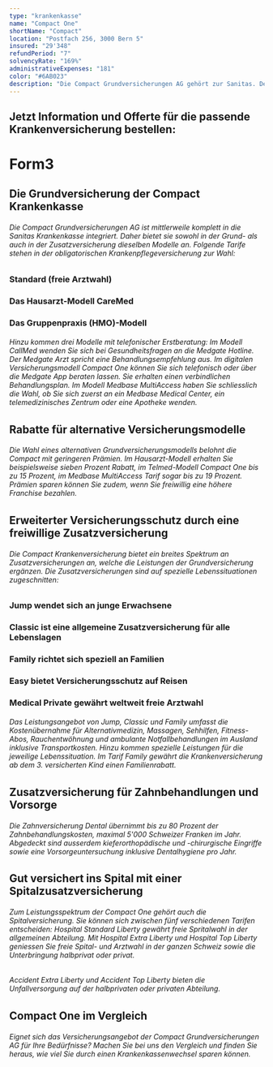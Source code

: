 ```yaml
---
type: "krankenkasse"
name: "Compact One"
shortName: "Compact"
location: "Postfach 256, 3000 Bern 5"
insured: "29'348"
refundPeriod: "7"
solvencyRate: "169%"
administrativeExpenses: "181"
color: "#6AB023"
description: "Die Compact Grundversicherungen AG gehört zur Sanitas. Der Hauptsitz des Versicherungsunternehmes befindet sich in Zürich, dem Bundesamt für Gesundheit zufolge haben rund 43'000 Personen eine Versicherung bei der Krankenkasse abgeschlossen. Neben Modellen der obligatorischen Grundversicherung bietet die Compact auch diverse Zusatzversicherungen an."
---
```


## Jetzt Information und Offerte für die passende Krankenversicherung bestellen:

# Form3

## Die Grundversicherung der Compact Krankenkasse

###### Die Compact Grundversicherungen AG ist mittlerweile komplett in die Sanitas Krankenkasse integriert. Daher bietet sie sowohl in der Grund- als auch in der Zusatzversicherung dieselben Modelle an. Folgende Tarife stehen in der obligatorischen Krankenpflegeversicherung zur Wahl:

### Standard (freie Arztwahl)

### Das Hausarzt-Modell CareMed

### Das Gruppenpraxis (HMO)-Modell

###### Hinzu kommen drei Modelle mit telefonischer Erstberatung: Im Modell CallMed wenden Sie sich bei Gesundheitsfragen an die Medgate Hotline. Der Medgate Arzt spricht eine Behandlungsempfehlung aus. Im digitalen Versicherungsmodell Compact One können Sie sich telefonisch oder über die Medgate App beraten lassen. Sie erhalten einen verbindlichen Behandlungsplan. Im Modell Medbase MultiAccess haben Sie schliesslich die Wahl, ob Sie sich zuerst an ein Medbase Medical Center, ein telemedizinisches Zentrum oder eine Apotheke wenden.

## Rabatte für alternative Versicherungsmodelle

###### Die Wahl eines alternativen Grundversicherungsmodells belohnt die Compact mit geringeren Prämien. Im Hausarzt-Modell erhalten Sie beispielsweise sieben Prozent Rabatt, im Telmed-Modell Compact One bis zu 15 Prozent, im Medbase MultiAccess Tarif sogar bis zu 19 Prozent. Prämien sparen können Sie zudem, wenn Sie freiwillig eine höhere Franchise bezahlen.

## Erweiterter Versicherungsschutz durch eine freiwillige Zusatzversicherung

###### Die Compact Krankenversicherung bietet ein breites Spektrum an Zusatzversicherungen an, welche die Leistungen der Grundversicherung ergänzen. Die Zusatzversicherungen sind auf spezielle Lebenssituationen zugeschnitten:

### Jump wendet sich an junge Erwachsene

### Classic ist eine allgemeine Zusatzversicherung für alle Lebenslagen

### Family richtet sich speziell an Familien

### Easy bietet Versicherungsschutz auf Reisen

### Medical Private gewährt weltweit freie Arztwahl

###### Das Leistungsangebot von Jump, Classic und Family umfasst die Kostenübernahme für Alternativmedizin, Massagen, Sehhilfen, Fitness-Abos, Rauchentwöhnung und ambulante Notfallbehandlungen im Ausland inklusive Transportkosten. Hinzu kommen spezielle Leistungen für die jeweilige Lebenssituation. Im Tarif Family gewährt die Krankenversicherung ab dem 3. versicherten Kind einen Familienrabatt.

## Zusatzversicherung für Zahnbehandlungen und Vorsorge

###### Die Zahnversicherung Dental übernimmt bis zu 80 Prozent der Zahnbehandlungskosten, maximal 5'000 Schweizer Franken im Jahr. Abgedeckt sind ausserdem kieferorthopädische und -chirurgische Eingriffe sowie eine Vorsorgeuntersuchung inklusive Dentalhygiene pro Jahr.

## Gut versichert ins Spital mit einer Spitalzusatzversicherung

###### Zum Leistungsspektrum der Compact One gehört auch die Spitalversicherung. Sie können sich zwischen fünf verschiedenen Tarifen entscheiden: Hospital Standard Liberty gewährt freie Spritalwahl in der allgemeinen Abteilung. Mit Hospital Extra Liberty und Hospital Top Liberty geniessen Sie freie Spital- und Arztwahl in der ganzen Schweiz sowie die Unterbringung halbprivat oder privat.

###### Accident Extra Liberty und Accident Top Liberty bieten die Unfallversorgung auf der halbprivaten oder privaten Abteilung.

## Compact One im Vergleich

###### Eignet sich das Versicherungsangebot der Compact Grundversicherungen AG für Ihre Bedürfnisse? Machen Sie bei uns den Vergleich und finden Sie heraus, wie viel Sie durch einen Krankenkassenwechsel sparen können.
